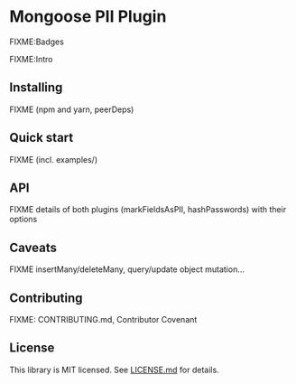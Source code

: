 # Mongoose PII Plugin

FIXME:Badges

FIXME:Intro

## Installing

FIXME (npm and yarn, peerDeps)

## Quick start

FIXME (incl. examples/)

## API

FIXME details of both plugins (markFieldsAsPII, hashPasswords) with their options

## Caveats

FIXME insertMany/deleteMany, query/update object mutation…

## Contributing

FIXME: CONTRIBUTING.md, Contributor Covenant

## License

This library is MIT licensed. See [LICENSE.md](./LICENSE.md) for details.
